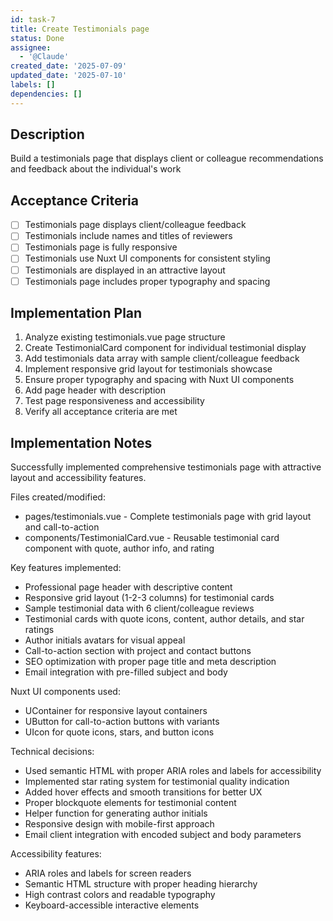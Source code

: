 ```yaml
---
id: task-7
title: Create Testimonials page
status: Done
assignee:
  - '@Claude'
created_date: '2025-07-09'
updated_date: '2025-07-10'
labels: []
dependencies: []
---
```


## Description

Build a testimonials page that displays client or colleague recommendations and feedback about the individual's work

## Acceptance Criteria

- [ ] Testimonials page displays client/colleague feedback
- [ ] Testimonials include names and titles of reviewers
- [ ] Testimonials page is fully responsive
- [ ] Testimonials use Nuxt UI components for consistent styling
- [ ] Testimonials are displayed in an attractive layout
- [ ] Testimonials page includes proper typography and spacing
## Implementation Plan

1. Analyze existing testimonials.vue page structure
2. Create TestimonialCard component for individual testimonial display
3. Add testimonials data array with sample client/colleague feedback
4. Implement responsive grid layout for testimonials showcase
5. Ensure proper typography and spacing with Nuxt UI components
6. Add page header with description
7. Test page responsiveness and accessibility
8. Verify all acceptance criteria are met

## Implementation Notes

Successfully implemented comprehensive testimonials page with attractive layout and accessibility features.

Files created/modified:
- pages/testimonials.vue - Complete testimonials page with grid layout and call-to-action
- components/TestimonialCard.vue - Reusable testimonial card component with quote, author info, and rating

Key features implemented:
- Professional page header with descriptive content
- Responsive grid layout (1-2-3 columns) for testimonial cards
- Sample testimonial data with 6 client/colleague reviews
- Testimonial cards with quote icons, content, author details, and star ratings
- Author initials avatars for visual appeal
- Call-to-action section with project and contact buttons
- SEO optimization with proper page title and meta description
- Email integration with pre-filled subject and body

Nuxt UI components used:
- UContainer for responsive layout containers
- UButton for call-to-action buttons with variants
- UIcon for quote icons, stars, and button icons

Technical decisions:
- Used semantic HTML with proper ARIA roles and labels for accessibility
- Implemented star rating system for testimonial quality indication
- Added hover effects and smooth transitions for better UX
- Proper blockquote elements for testimonial content
- Helper function for generating author initials
- Responsive design with mobile-first approach
- Email client integration with encoded subject and body parameters

Accessibility features:
- ARIA roles and labels for screen readers
- Semantic HTML structure with proper heading hierarchy
- High contrast colors and readable typography
- Keyboard-accessible interactive elements

